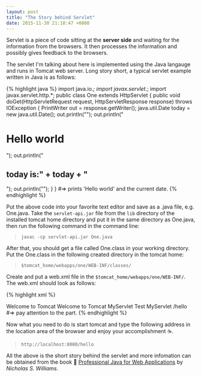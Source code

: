 ```yaml
---
layout: post
title: "The Story behind Servlet"
date: 2015-11-30 21:18:47 +0800
---
```


Servlet is a piece of code sitting at the **server side** and waiting for the information from the browsers. It then processes the information and possibly gives feedback to the browsers.

The servlet I'm talking about here is implemented using the Java langauge and runs in Tomcat web server. Long story short, a typical servlet example written in Java is as follows:

{% highlight java %}
import java.io.*;
import javax.servlet.*;
import javax.servlet.http.*;
public class One extends HttpServlet {
    public void doGet(HttpServletRequest request, HttpServletResponse response) throws IOException {
        PrintWriter out = response.getWriter();
        java.util.Date today = new java.util.Date();
        out.println("<html>");
        out.println("<h1>Hello world</h1>");
        out.println("<h2>today is:" + today + "</h2>");
        out.println("</html>");
    }
}
#=> prints 'Hello world' and the current date.
{% endhighlight %}

Put the above code into your favorite text editor and save as a .java file, e.g. One.java.
Take the `servlet-api.jar` file from the `lib` directory of the installed tomcat home directory and put it in the same directory as One.java, then run the following command in the command line:

> `javac -cp servlet-api.jar One.java`

After that, you should get a file called One.class in your working directory. Put the One.class in the 
following created directory in the tomcat home:

> `$tomcat_home/webapps/one/WEB-INF/classes/`

Create and put a web.xml file in the `$tomcat_home/webapps/one/WEB-INF/`. The web.xml should look as follows:

{% highlight xml %}
<?xml version="1.0" encoding="ISO-8859-1"?>
<web-app xmlns="http://xmlns.jcp.org/xml/ns/javaee"
  xmlns:xsi="http://www.w3.org/2001/XMLSchema-instance"
  xsi:schemaLocation="http://xmlns.jcp.org/xml/ns/javaee
                      http://xmlns.jcp.org/xml/ns/javaee/web-app_3_1.xsd"
  version="3.1"
  metadata-complete="true">

  <display-name>Welcome to Tomcat</display-name>
  <description>
     Welcome to Tomcat
  </description>
 <servlet>
 <servlet-name>MyServlet</servlet-name>
 <servlet-class>Test</servlet-class>
 </servlet>
 <servlet-mapping>
 <servlet-name>MyServlet</servlet-name>
 <url-pattern>/hello</url-pattern>
 </servlet-mapping>
</web-app>
#=> pay attention to the <servlet> part.
{% endhighlight %}

Now what you need to do is start tomcat and type the following address in the location area of the
browser and enjoy your accomplishment :coffee:.

> `http://localhost:8080/hello`

All the above is the short story behind the servlet and more infomation can be obtained from the
book :book: [Professional Java for Web Applications](http://www.wrox.com) by *Nicholas S. Williams*.

